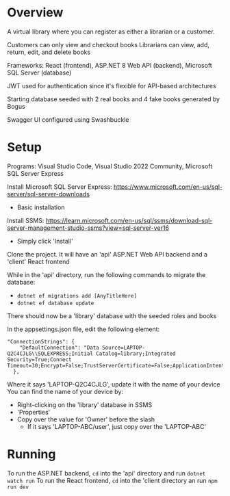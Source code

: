 Overview
========

A virtual library where you can register as either a librarian or a customer.

Customers can only view and checkout books
Librarians can view, add, return, edit, and delete books

Frameworks: React (frontend), ASP.NET 8 Web API (backend), Microsoft SQL Server (database)

JWT used for authentication since it's flexible for API-based architectures

Starting database seeded with 2 real books and 4 fake books generated by Bogus

Swagger UI configured using Swashbuckle



Setup
=====

Programs: Visual Studio Code, Visual Studio 2022 Community, Microsoft SQL Server Express

Install Microsoft SQL Server Express: https://www.microsoft.com/en-us/sql-server/sql-server-downloads
- Basic installation

Install SSMS: https://learn.microsoft.com/en-us/sql/ssms/download-sql-server-management-studio-ssms?view=sql-server-ver16
- Simply click 'Install'

Clone the project. It will have an 'api' ASP.NET Web API backend and a 'client' React frontend

While in the 'api' directory, run the following commands to migrate the database:
- `dotnet ef migrations add [AnyTitleHere]`
- `dotnet ef database update`

There should now be a 'library' database with the seeded roles and books


In the appsettings.json file, edit the following element:

```
"ConnectionStrings": {
    "DefaultConnection": "Data Source=LAPTOP-Q2C4CJLG\\SQLEXPRESS;Initial Catalog=library;Integrated Security=True;Connect Timeout=30;Encrypt=False;TrustServerCertificate=False;ApplicationIntent=ReadWrite;MultiSubnetFailover=False"
  },
```

Where it says 'LAPTOP-Q2C4CJLG', update it with the name of your device
You can find the name of your device by:
- Right-clicking on the 'library' database in SSMS
- 'Properties'
- Copy over the value for 'Owner' before the slash
  - If it says 'LAPTOP-ABC/user', just copy over the 'LAPTOP-ABC'


Running
=======

To run the ASP.NET backend, `cd` into the 'api' directory and run `dotnet watch run`
To run the React frontend, `cd` into the 'client directory an run `npm run dev`
